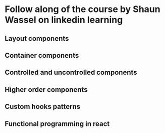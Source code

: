 # Follow along of the course by Shaun Wassel on linkedin learning

<!-- START doctoc -->
<!-- END doctoc -->

## Layout components

## Container components

## Controlled and uncontrolled components

## Higher order components

## Custom hooks patterns

## Functional programming in react



